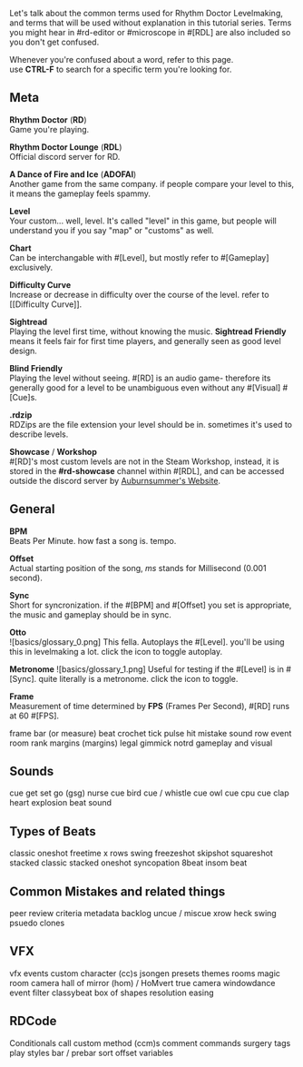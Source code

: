 Let's talk about the common terms used for Rhythm Doctor Levelmaking, and terms that will be used without explanation in this tutorial series. Terms you might hear in #rd-editor or #microscope in #[RDL] are also included so you don't get confused.

Whenever you're confused about a word, refer to this page.  
use **CTRL-F** to search for a specific term you're looking for.

## Meta
**Rhythm Doctor** (**RD**)  
Game you're playing.

**Rhythm Doctor Lounge** (**RDL**)  
Official discord server for RD.

**A Dance of Fire and Ice** (**ADOFAI**)  
Another game from the same company. if people compare your level to this, it means the gameplay feels spammy.

**Level**  
Your custom... well, level. It's called "level" in this game, but people will understand you if you say "map" or "customs" as well.

**Chart**  
Can be interchangable with #[Level], but mostly refer to #[Gameplay] exclusively.

**Difficulty Curve**  
Increase or decrease in difficulty over the course of the level. refer to [[Difficulty Curve]].

**Sightread**  
Playing the level first time, without knowing the music. **Sightread Friendly** means it feels fair for first time players, and generally seen as good level design.

**Blind Friendly**  
Playing the level without seeing. #[RD] is an audio game- therefore its generally good for a level to be unambiguous even without any #[Visual] #[Cue]s.

**.rdzip**  
RDZips are the file extension your level should be in. sometimes it's used to describe levels.

**Showcase** / **Workshop**  
#[RD]'s most custom levels are not in the Steam Workshop, instead, it is stored in the **#rd-showcase** channel within #[RDL], and can be accessed outside the discord server by [Auburnsummer's Website](https://auburnsummer.github.io/rdlevels/).

## General
**BPM**  
Beats Per Minute. how fast a song is. tempo.

**Offset**  
Actual starting position of the song, *ms* stands for Millisecond (0.001 second).

**Sync**  
Short for syncronization. if the #[BPM] and #[Offset] you set is appropriate, the music and gameplay should be in sync.

**Otto**  
![basics/glossary_0.png]
This fella. Autoplays the #[Level]. you'll be using this in levelmaking a lot. click the icon to toggle autoplay.

**Metronome**
![basics/glossary_1.png]
Useful for testing if the #[Level] is in #[Sync]. quite literally is a metronome. click the icon to toggle.

**Frame**  
Measurement of time determined by **FPS** (Frames Per Second), #[RD] runs at 60 #[FPS].

frame
bar (or measure)
beat
crochet
tick
pulse
hit
mistake
sound row event room
rank margins (margins)
legal
gimmick
notrd
gameplay and visual

## Sounds
cue
get set go (gsg) 
nurse cue
bird cue / whistle cue
owl cue
cpu cue
clap
heart explosion
beat sound

## Types of Beats
classic
oneshot
freetime
x rows
swing
freezeshot
skipshot
squareshot
stacked classic
stacked oneshot
syncopation
8beat
insom beat

## Common Mistakes <c>and related things</c>
peer review
criteria
metadata
backlog
uncue / miscue
xrow
heck swing
psuedo
clones

## VFX
vfx
events
custom character (cc)s
jsongen
presets
themes
rooms
magic room
camera
hall of mirror (hom) / HoMvert
true camera
windowdance
event filter
classybeat
box of shapes
resolution
easing

## RDCode
Conditionals
call custom method (ccm)s
comment commands
surgery
tags
play styles
bar / prebar
sort offset
variables